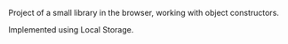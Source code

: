 Project of a small library in the browser, working with object constructors.

Implemented using Local Storage.